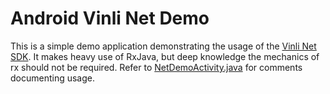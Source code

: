 # Android Vinli Net Demo

This is a simple demo application demonstrating the usage of the [Vinli Net SDK](https://github.com/vinli/android-net). It makes heavy use of RxJava, but deep knowledge the mechanics of rx should not be required. Refer to [NetDemoActivity.java](app/src/main/java/li/vin/netdemo/NetDemoActivity.java) for comments documenting usage.
